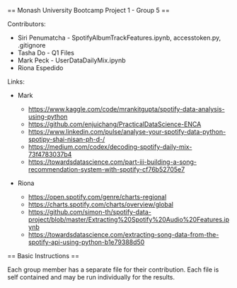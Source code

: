 == Monash University Bootcamp Project 1 - Group 5 ==


Contributors: 
* Siri Penumatcha - SpotifyAlbumTrackFeatures.ipynb, accesstoken.py, .gitignore
* Tasha Do - Q1 Files
* Mark Peck - UserDataDailyMix.ipynb
* Riona Espedido


Links:

* Mark
    - https://www.kaggle.com/code/mrankitgupta/spotify-data-analysis-using-python
    - https://github.com/enjuichang/PracticalDataScience-ENCA
    - https://www.linkedin.com/pulse/analyse-your-spotify-data-python-spotipy-shai-nisan-ph-d-/
    - https://medium.com/codex/decoding-spotify-daily-mix-73f4783037b4
    - https://towardsdatascience.com/part-iii-building-a-song-recommendation-system-with-spotify-cf76b52705e7

* Riona
  - https://open.spotify.com/genre/charts-regional
  - https://charts.spotify.com/charts/overview/global
  - https://github.com/simon-th/spotify-data-project/blob/master/Extracting%20Spotify%20Audio%20Features.ipynb
  - https://towardsdatascience.com/extracting-song-data-from-the-spotify-api-using-python-b1e79388d50

== Basic Instructions ==

Each group member has a separate file for their contribution. Each file is self contained and may be run individually for the results.
